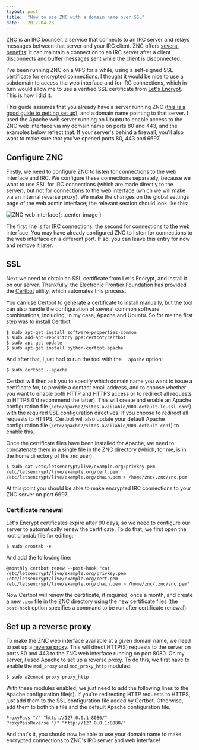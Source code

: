 ```yaml
---
layout: post
title:  "How to use ZNC with a domain name over SSL"
date:   2017-04-23
---
```


[ZNC](http://wiki.znc.in/) is an IRC bouncer, a service that connects to an IRC server and relays messages between that server and your IRC client. ZNC offers [several benefits](http://wiki.znc.in/Introduction): it can maintain a connection to an IRC server after a client disconnects and buffer messages sent while the client is disconnected.

I've been running ZNC on a VPS for a while, using a self-signed SSL certificate for encrypted connections. I thought it would be nice to use a subdomain to access the web interface and for IRC connections, which in turn would allow me to use a verified SSL certificate from [Let's Encrypt](https://letsencrypt.org/). This is how I did it.

This guide assumes that you already have a server running ZNC ([this is a good guide to getting set up](https://www.vultr.com/docs/install-and-setup-znc-on-ubuntu)), and a domain name pointing to that server. I used the Apache web server running on Ubuntu to enable access to the ZNC web interface via my domain name on ports 80 and 443, and the examples below reflect that. If your server's behind a firewall, you'll also want to make sure that you've opened ports 80, 443 and 6697.

## Configure ZNC

Firstly, we need to configure ZNC to listen for connections to the web interface and IRC. We configure these connections separately, because we want to use SSL for IRC connections (which are made directly to the server), but not for connections to the web interface (which we will make via an internal reverse proxy). We make the changes on the global settings page of the web admin interface; the relevant section should look like this:

![ZNC web interface](/assets/znc-web-interface.png){: .center-image }

The first line is for IRC connections, the second for connections to the web interface. You may have already configured ZNC to listen for connections to the web interface on a different port. If so, you can leave this entry for now and remove it later.

## SSL

Next we need to obtain an SSL certificate from Let's Encrypt, and install it on our server. Thankfully, the [Electronic Frontier Foundation](https://www.eff.org/) has provided the [Certbot](https://certbot.eff.org/) utility, which automates this process.

You can use Certbot to generate a certificate to install manually, but the tool can also handle the configuration of several common software combinations, including, in my case, Apache and Ubuntu. So for me the first step was to install Certbot:

```
$ sudo apt-get install software-properties-common
$ sudo add-apt-repository ppa:certbot/certbot
$ sudo apt-get update
$ sudo apt-get install python-certbot-apache
```

And after that, I just had to run the tool with the `--apache` option:

```
$ sudo certbot --apache
```

Certbot will then ask you to specify which domain name you want to issue a certificate for, to provide a contact email address, and to choose whether you want to enable both HTTP and HTTPS access or to redirect all requests to HTTPS (I'd recommend the latter). This will create and enable an Apache configuration file (`/etc/apache2/sites-available/000-default-le-ssl.conf`) with the required SSL configuration directives. If you choose to redirect all requests to HTTPS, Certbot will also update your default Apache configuration file (`/etc/apache2/sites-available/000-default.conf`) to enable this.

Once the certificate files have been installed for Apache, we need to concatenate them in a single file in the ZNC directory (which, for me, is in the home directory of the `znc` user).

```
$ sudo cat /etc/letsencrypt/live/example.org/privkey.pem /etc/letsencrypt/live/example.org/cert.pem /etc/letsencrypt/live/example.org/chain.pem > /home/znc/.znc/znc.pem
```

At this point you should be able to make encrypted IRC connections to your ZNC server on port 6697.

### Certificate renewal

Let's Encrypt certificates expire after 90 days, so we need to configure our server to automatically renew the certificate. To do that, we first open the root crontab file for editing:

```
$ sudo crontab -e
```

And add the following line:

```
@monthly certbot renew --post-hook "cat /etc/letsencrypt/live/example.org/privkey.pem /etc/letsencrypt/live/example.org/cert.pem /etc/letsencrypt/live/example.org/chain.pem > /home/znc/.znc/znc.pem"
```

Now Certbot will renew the certificate, if required, once a month, and create a new `.pem` file in the ZNC directory using the new certificate files (the `--post-hook` option specifies a command to be run after certificate renewal).

## Set up a reverse proxy

To make the ZNC web interface available at a given domain name, we need to set up a [reverse proxy](https://httpd.apache.org/docs/2.4/mod/mod_proxy.html#forwardreverse). This will direct HTTP(S) requests to the server on ports 80 and 443 to the ZNC web interface running on port 8080. On my server, I used Apache to set up a reverse proxy. To do this, we first have to enable the `mod_proxy` and `mod_proxy_http` modules:

```
$ sudo a2enmod proxy proxy_http
```

With these modules enabled, we just need to add the following lines to the Apache configuration file(s). If you're redirecting HTTP requests to HTTPS, just add them to the SSL configuration file added by Certbot. Otherwise, add them to both this file and the default Apache configuration file.

```
ProxyPass "/" "http://127.0.0.1:8080/"
ProxyPassReverse "/" "http://127.0.0.1:8080/"
```

And that's it, you should now be able to use your domain name to make encrypted connections to ZNC's IRC server and web interface!
